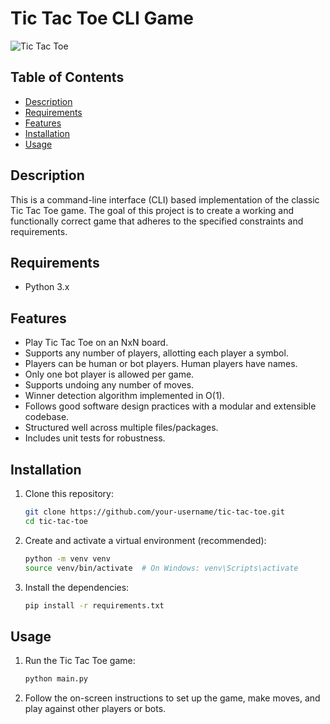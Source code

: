 # Tic Tac Toe CLI Game

![Tic Tac Toe](tic_tac_toe.png)

## Table of Contents

- [Description](#description)
- [Requirements](#requirements)
- [Features](#features)
- [Installation](#installation)
- [Usage](#usage)

## Description

This is a command-line interface (CLI) based implementation of the classic Tic Tac Toe game. The goal of this project is to create a working and functionally correct game that adheres to the specified constraints and requirements.

## Requirements

- Python 3.x

## Features

- Play Tic Tac Toe on an NxN board.
- Supports any number of players, allotting each player a symbol.
- Players can be human or bot players. Human players have names.
- Only one bot player is allowed per game.
- Supports undoing any number of moves.
- Winner detection algorithm implemented in O(1).
- Follows good software design practices with a modular and extensible codebase.
- Structured well across multiple files/packages.
- Includes unit tests for robustness.

## Installation

1. Clone this repository:

   ```bash
   git clone https://github.com/your-username/tic-tac-toe.git
   cd tic-tac-toe
    ```

2. Create and activate a virtual environment (recommended):

    ```bash
    python -m venv venv
    source venv/bin/activate  # On Windows: venv\Scripts\activate
    ```

3. Install the dependencies:

    ```bash
    pip install -r requirements.txt

    ```

## Usage

1. Run the Tic Tac Toe game:

    ```bash
    python main.py
    ```

2. Follow the on-screen instructions to set up the game, make moves, and play against other players or bots.
